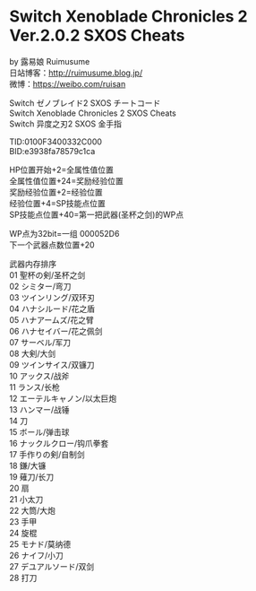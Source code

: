 # Switch Xenoblade Chronicles 2 Ver.2.0.2 SXOS Cheats
by 露易娘 Ruimusume</br>
日站博客：http://ruimusume.blog.jp/</br>
微博：https://weibo.com/ruisan</br>

Switch ゼノブレイド2 SXOS チートコード</br>
Switch Xenoblade Chronicles 2 SXOS Cheats</br>
Switch 异度之刃2 SXOS 金手指

TID:0100F3400332C000</br>
BID:e3938fa78579c1ca

HP位置开始+2=全属性值位置</br>
全属性值位置+24=奖励经验位置</br>
奖励经验位置+2=经验位置</br>
经验位置+4=SP技能点位置</br>
SP技能点位置+40=第一把武器(圣杯之剑)的WP点

WP点为32bit=一组 000052D6</br>
下一个武器点数位置+20</br>

武器内存排序</br>
01	聖杯の剣/圣杯之剑</br>
02	シミター/弯刀</br>
03	ツインリング/双环刃</br>
04	ハナシルード/花之盾</br>
05	ハナアームズ/花之臂</br>
06	ハナセイバー/花之佩剑</br>
07	サーベル/军刀</br>
08	大剣/大剑</br>
09	ツインサイス/双镰刀</br>
10	アックス/战斧</br>
11	ランス/长枪</br>
12	エーテルキャノン/以太巨炮</br>
13	ハンマー/战锤</br>
14	刀</br>
15	ボール/弹击球</br>
16	ナックルクロー/钩爪拳套</br>
17	手作りの剣/自制剑</br>
18	鎌/大镰</br>
19	薙刀/长刀</br>
20	扇</br>
21	小太刀</br>
22	大筒/大炮</br>
23	手甲</br>
24	旋棍</br>
25	モナド/莫纳德</br>
26	ナイフ/小刀</br>
27	デユアルソード/双剑</br>
28	打刀
